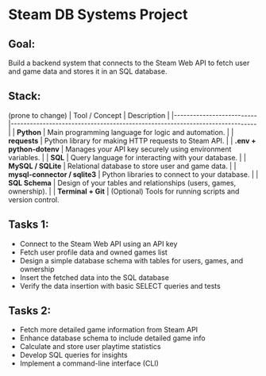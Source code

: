 # Steam DB Systems Project
## Goal:
Build a backend system that connects to the Steam Web API to fetch user and game data and stores it in an SQL database.

## Stack:

(prone to change)
| Tool / Concept            | Description                                                                 |
|--------------------------|-----------------------------------------------------------------------------|
| **Python**               | Main programming language for logic and automation.                        |
| **requests**             | Python library for making HTTP requests to Steam API.                      |
| **.env + python-dotenv** | Manages your API key securely using environment variables.                 |
| **SQL**                  | Query language for interacting with your database.                         |
| **MySQL / SQLite**       | Relational database to store user and game data.                           |
| **mysql-connector / sqlite3** | Python libraries to connect to your database.                         |
| **SQL Schema**           | Design of your tables and relationships (users, games, ownership).         |
| **Terminal + Git**       | (Optional) Tools for running scripts and version control.      

## Tasks 1:
- Connect to the Steam Web API using an API key
- Fetch user profile data and owned games list
- Design a simple database schema with tables for users, games, and ownership
- Insert the fetched data into the SQL database
- Verify the data insertion with basic SELECT queries and tests

## Tasks 2:
- Fetch more detailed game information from Steam API
- Enhance database schema to include detailed game info
- Calculate and store user playtime statistics
- Develop SQL queries for insights
- Implement a command-line interface (CLI)



